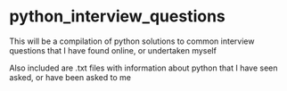 # python_interview_questions

This will be a compilation of python solutions to common interview questions that I have found online, or undertaken myself

Also included are .txt files with information about python that I have seen asked, or have been asked to me
